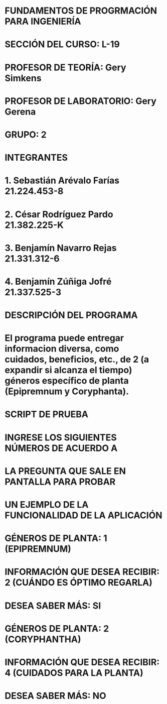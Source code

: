 # FUNDAMENTOS DE PROGRMACIÓN PARA INGENIERÍA
# SECCIÓN DEL CURSO: L-19
# PROFESOR DE TEORÍA: Gery Simkens
# PROFESOR DE LABORATORIO: Gery Gerena
# GRUPO: 2
# INTEGRANTES
# 1. Sebastián Arévalo Farías 21.224.453-8
# 2. César Rodríguez Pardo 21.382.225-K
# 3. Benjamín Navarro Rejas 21.331.312-6
# 4. Benjamín Zúñiga Jofré 21.337.525-3
# DESCRIPCIÓN DEL PROGRAMA 
# El programa puede entregar informacion diversa, como cuidados, beneficios, etc., de 2 (a expandir si alcanza el tiempo) géneros específico de planta (Epipremnum y Coryphanta).


# SCRIPT DE PRUEBA

# INGRESE LOS SIGUIENTES NÚMEROS DE ACUERDO A
# LA PREGUNTA QUE SALE EN PANTALLA PARA PROBAR
# UN EJEMPLO DE LA FUNCIONALIDAD DE LA APLICACIÓN

# GÉNEROS DE PLANTA: 1    (EPIPREMNUM)
# INFORMACIÓN QUE DESEA RECIBIR: 2    (CUÁNDO ES ÓPTIMO REGARLA)
# DESEA SABER MÁS: SI
# GÉNEROS DE PLANTA: 2    (CORYPHANTHA)
# INFORMACIÓN QUE DESEA RECIBIR: 4    (CUIDADOS PARA LA PLANTA)
# DESEA SABER MÁS: NO
